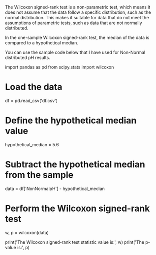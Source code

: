 The Wilcoxon signed-rank test is a non-parametric test, which means it does not assume that the data follow a specific distribution, such as the normal distribution. 
This makes it suitable for data that do not meet the assumptions of parametric tests, such as data that are not normally distributed.

In the one-sample Wilcoxon signed-rank test, the median of the data is compared to a hypothetical median.

You can use the sample code below that I have used for Non-Normal distributed pH results.


import pandas as pd
from scipy.stats import wilcoxon

# Load the data
df = pd.read_csv('df.csv')

# Define the hypothetical median value
hypothetical_median = 5.6

# Subtract the hypothetical median from the sample
data = df['NonNormalpH'] - hypothetical_median

# Perform the Wilcoxon signed-rank test
w, p = wilcoxon(data)

print('The Wilcoxon signed-rank test statistic value is:', w)
print('The p-value is:', p)
